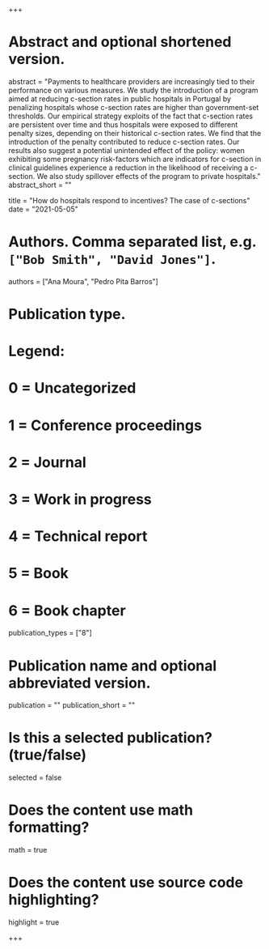 +++
# Abstract and optional shortened version.
abstract = "Payments to healthcare providers are increasingly tied to their performance on various measures. We study the introduction of a program aimed at reducing c-section rates in public hospitals in Portugal by penalizing hospitals whose c-section rates are higher than government-set thresholds. Our empirical strategy exploits of the fact that c-section rates are persistent over time and thus hospitals were exposed to different penalty sizes, depending on their historical c-section rates. We find that the introduction of the penalty contributed to reduce c-section rates. Our results also suggest a potential unintended effect of the policy: women exhibiting some pregnancy risk-factors which are indicators for c-section in clinical guidelines experience a reduction in the likelihood of receiving a c-section. We also study spillover effects of the program to private hospitals."
abstract_short = ""

title = "How do hospitals respond to incentives? The case of c-sections"
date = "2021-05-05"

# Authors. Comma separated list, e.g. `["Bob Smith", "David Jones"]`.
authors = ["Ana Moura", "Pedro Pita Barros"]

# Publication type.
# Legend:
# 0 = Uncategorized
# 1 = Conference proceedings
# 2 = Journal
# 3 = Work in progress
# 4 = Technical report
# 5 = Book
# 6 = Book chapter
publication_types = ["8"]

# Publication name and optional abbreviated version.
publication = ""
publication_short = ""

# Is this a selected publication? (true/false)
selected = false


# Does the content use math formatting?
math = true

# Does the content use source code highlighting?
highlight = true


+++


